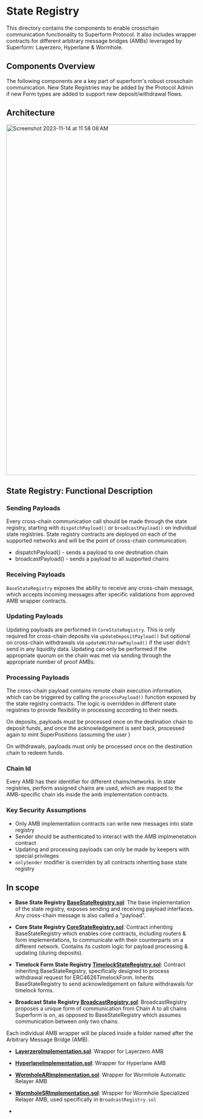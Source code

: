 # State Registry

This directory contains the components to enable crosschain communication functionality to Superform Protocol. It also includes wrapper contracts for different arbitrary message bridges (AMBs) leveraged by Superform: Layerzero, Hyperlane & Wormhole.

## Components Overview

The following components are a key part of superform's robust crosschain communication. New State Registries may be added by the Protocol Admin if new Form types are added to support new deposit/withdrawal flows. 

## Architecture

<img width="926" alt="Screenshot 2023-11-14 at 11 58 08 AM" src="https://github.com/superform-xyz/superform-core/assets/33469661/1ca6341a-d3f5-4b54-8758-596584dde9ca">

## State Registry: Functional Description

### Sending Payloads

Every cross-chain communication call should be made through the state registry, starting with `dispatchPayload()` or `broadcastPayload()` on individual state registries. State registry contracts are deployed on each of the supported networks and will be the point of cross-chain communication.

- dispatchPayload() - sends a payload to one destination chain
- broadcastPayload() - sends a payload to all supported chains

### Receiving Payloads

`BaseStateRegistry` exposes the ability to receive any cross-chain message, which accepts incoming messages after specific validations from approved AMB wrapper contracts.

### Updating Payloads

Updating payloads are performed in `CoreStateRegistry`. This is only required for cross-chain deposits via `updateDepositPayload()` but optional on cross-chain withdrawals via `updateWithdrawPayload()` if the user didn't send in any liquidity data. Updating can only be performed if the appropriate quorum on the chain was met via sending through the appropriate number of proof AMBs. 

### Processing Payloads

The cross-chain payload contains remote chain execution information, which can be triggered by calling the `processPayload()` function exposed by the state registry contracts. The logic is overridden in different state registries to provide flexibility in processing according to their needs. 

On deposits, payloads must be processed once on the destination chain to deposit funds, and once the acknowledgement is sent back, processed again to mint SuperPositions (assuming the user )

On withdrawals, payloads must only be processed once on the destination chain to redeem funds. 

### Chain Id

Every AMB has their identifier for different chains/networks. In state registries, perform assigned chains are used, which are mapped to the AMB-specific chain ids inside the amb implementation contracts.

### Key Security Assumptions
- Only AMB implementation contracts can write new messages into state registry
- Sender should be authenticated to interact with the AMB implmenetation contract
- Updating and processing payloads can only be made by keepers with special privileges
- `onlySender` modifier is overriden by all contracts inheriting base state registry

## In scope

- **Base State Registry [BaseStateRegistry.sol](./BaseStateRegistry.sol)**: The base implementation of the state registry, exposes sending and receiving payload interfaces. Any cross-chain message is also called a "payload".

- **Core State Registry [CoreStateRegistry.sol](./extensions/CoreStateRegistry.sol)**: Contract inheriting BaseStateRegistry which enables core contracts, including routers & form implementations, to communicate with their counterparts on a different network. Contains its custom logic for payload processing & updating (during deposits).

- **Timelock Form State Registry [TimelockStateRegistry.sol](./extensions/TimelockStateRegistry.sol)**: Contract inheriting BaseStateRegistry, specifically designed to process withdrawal request for ERC4626TimelockForm. Inherits BaseStateRegistry to send acknowledgement on failure withdrawals for timelock forms.

- **Broadcast State Registry [BroadcastRegistry.sol](./BroadcastRegistry.sol)**: BroadcastRegistry proposes a unique form of communication from Chain A to all chains Superform is on, as opposed to BaseStateRegistry which assumes communication between only two chains. 

Each individual AMB wrapper will be placed inside a folder named after the Arbitrary Message Bridge (AMB).

- **[LayerzeroImplementation.sol](./adapters/layerzero/Implementation.sol)**: Wrapper for Layerzero AMB

- **[HyperlaneImplementation.sol](./adapters/hyperlane/Implementation.sol)**: Wrapper for Hyperlane AMB

- **[WormholeARImplementation.sol](./adapters/wormhole/automatic-relayer/WormholeARImplementation.sol)**: Wrapper for Wormhole Automatic Relayer AMB

- **[WormholeSRImplementation.sol](./adapters/wormhole/specialized-relayer/WormholeSRImplementation.sol)**: Wrapper for Wormhole Specialized Relayer AMB, used specifically in `BroadcastRegistry.sol`
- 

